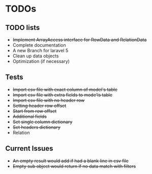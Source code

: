 # TODOs

## TODO lists

+ ~~Implement ArrayAccess interface for RowData and RelationData~~
+ Complete documentation
+ A new Branch for laravel 5
+ Clean up data objects
+ Optimization (if necessary)

## Tests

+ ~~Import csv file with exact column of model's table~~
+ ~~Import csv file with extra fields to mode'ls table~~
+ ~~Import csv file with no header row~~
+ ~~Setting header row offset~~
+ ~~Start from row offset~~
+ ~~Additional fields~~
+ ~~Set single column dictionary~~
+ ~~Set headers dictionary~~
+ Relation

## Current Issues

+ ~~An empty result would add if had a blank line in csv file~~
+ ~~Empty sub object would return if no data match with filters~~

